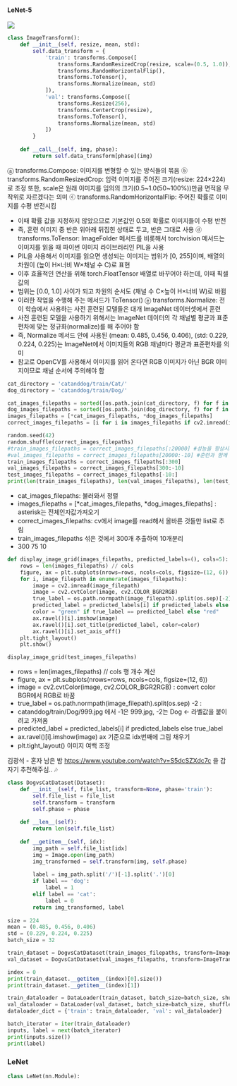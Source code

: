 
#### LeNet-5

![](https://blog.kakaocdn.net/dn/bvndfd/btr92v4mDpH/AUWzSw5MSO2TLm1eSURGQ1/img.png)

```python
class ImageTransform():    
    def __init__(self, resize, mean, std):
        self.data_transform = {
            'train': transforms.Compose([
                transforms.RandomResizedCrop(resize, scale=(0.5, 1.0)),
                transforms.RandomHorizontalFlip(),
                transforms.ToTensor(),
                transforms.Normalize(mean, std)
            ]),
            'val': transforms.Compose([
                transforms.Resize(256),
                transforms.CenterCrop(resize),
                transforms.ToTensor(),
                transforms.Normalize(mean, std)
            ])
        }
        
    def __call__(self, img, phase):
        return self.data_transform[phase](img)
```

ⓐ transforms.Compose: 이미지를 변형할 수 있는 방식들의 묶음
ⓑ transforms.RandomResizedCrop: 입력 이미지를 주어진 크기(resize: 224×224)로 조정
또한, scale은 원래 이미지를 임의의 크기(0.5~1.0(50~100%))만큼 면적을 무작위로 자르겠다는 의미
ⓒ transforms.RandomHorizontalFlip: 주어진 확률로 이미지를 수평 반전시킴
- 이때 확률 값을 지정하지 않았으므로 기본값인 0.5의 확률로 이미지들이 수평 반전
- 즉, 훈련 이미지 중 반은 위아래 뒤집힌 상태로 두고, 반은 그대로 사용
ⓓ transforms.ToTensor: ImageFolder 메서드를 비롯해서 torchvision 메서드는 이미지를 읽을 때 파이썬 이미지 라이브러리인 PIL을 사용
- PIL을 사용해서 이미지를 읽으면 생성되는 이미지는 범위가 [0, 255]이며, 배열의 차원이 (높이 H×너비 W×채널 수 C)로 표현
- 이후 효율적인 연산을 위해 torch.FloatTensor 배열로 바꾸어야 하는데, 이때 픽셀 값의
- 범위는 [0.0, 1.0] 사이가 되고 차원의 순서도 (채널 수 C×높이 H×너비 W)로 바뀜
- 이러한 작업을 수행해 주는 메서드가 ToTensor()
ⓔ transforms.Normalize: 전이 학습에서 사용하는 사전 훈련된 모델들은 대개 ImageNet 데이터셋에서 훈련
- 사전 훈련된 모델을 사용하기 위해서는 ImageNet 데이터의 각 채널별 평균과 표준편차에 맞는 정규화(normalize)를 해 주어야 함
- 즉, Normalize 메서드 안에 사용된 (mean: 0.485, 0.456, 0.406), (std: 0.229, 0.224, 0.225)는 ImageNet에서 이미지들의 RGB 채널마다 평균과 표준편차를 의미
- 참고로 OpenCV를 사용해서 이미지를 읽어 온다면 RGB 이미지가 아닌 BGR 이미지이므로 채널 순서에 주의해야 함



```python
cat_directory = 'catanddog/train/Cat/'
dog_directory = 'catanddog/train/Dog/'

cat_images_filepaths = sorted([os.path.join(cat_directory, f) for f in os.listdir(cat_directory)])   
dog_images_filepaths = sorted([os.path.join(dog_directory, f) for f in os.listdir(dog_directory)])
images_filepaths = [*cat_images_filepaths, *dog_images_filepaths]    
correct_images_filepaths = [i for i in images_filepaths if cv2.imread(i) is not None]    

random.seed(42)    
random.shuffle(correct_images_filepaths)
#train_images_filepaths = correct_images_filepaths[:20000] #성능을 향상시키고 싶다면 훈련 데이터셋을 늘려서 테스트해보세요   
#val_images_filepaths = correct_images_filepaths[20000:-10] #훈련과 함께 검증도 늘려줘야 합니다
train_images_filepaths = correct_images_filepaths[:300]    
val_images_filepaths = correct_images_filepaths[300:-10]  
test_images_filepaths = correct_images_filepaths[-10:]    
print(len(train_images_filepaths), len(val_images_filepaths), len(test_images_filepaths))
```

- cat_images_filepaths: 불러와서 정렬
- images_filepaths = [*cat_images_filepaths, *dog_images_filepaths] : asterisk는 전체인자값가져오기
- correct_images_filepaths: cv에서 image를 read해서 올바른 것들만 list로 추림
- train_images_filepaths 섞은 것에서 300개 추출하여 10개분리
- 300 75 10


```python
def display_image_grid(images_filepaths, predicted_labels=(), cols=5):
    rows = len(images_filepaths) // cols
    figure, ax = plt.subplots(nrows=rows, ncols=cols, figsize=(12, 6))
    for i, image_filepath in enumerate(images_filepaths):
        image = cv2.imread(image_filepath)
        image = cv2.cvtColor(image, cv2.COLOR_BGR2RGB)
        true_label = os.path.normpath(image_filepath).split(os.sep)[-2]
        predicted_label = predicted_labels[i] if predicted_labels else true_label
        color = "green" if true_label == predicted_label else "red"
        ax.ravel()[i].imshow(image)
        ax.ravel()[i].set_title(predicted_label, color=color)
        ax.ravel()[i].set_axis_off()
    plt.tight_layout()
    plt.show()
```

```python
display_image_grid(test_images_filepaths)
```

- rows = len(images_filepaths) // cols 행 개수 계산
- figure, ax = plt.subplots(nrows=rows, ncols=cols, figsize=(12, 6))
- image = cv2.cvtColor(image, cv2.COLOR_BGR2RGB) : convert color BGR에서 RGB로 바꿈
- true_label = os.path.normpath(image_filepath).split(os.sep) -2 : 
- catanddog/train/Dog/999.jpg 에서 -1은 999.jpg, -2는 Dog <- 라벨값을 붙이려고 가져옴
- predicted_label = predicted_labels[i] if predicted_labels else true_label
- ax.ravel()[i].imshow(image) ax 기준으로 idx번째에 그림 채우기
- plt.tight_layout() 이미지 여백 조정

김광석 - 혼자 남은 밤
https://www.youtube.com/watch?v=S5dcSZXdc7c
을 갑자기 추천해주심.. 🎶


```python
class DogvsCatDataset(Dataset):    
    def __init__(self, file_list, transform=None, phase='train'):    
        self.file_list = file_list
        self.transform = transform
        self.phase = phase
        
    def __len__(self):
        return len(self.file_list)
    
    def __getitem__(self, idx):       
        img_path = self.file_list[idx]
        img = Image.open(img_path)        
        img_transformed = self.transform(img, self.phase)
        
        label = img_path.split('/')[-1].split('.')[0]
        if label == 'dog':
            label = 1
        elif label == 'cat':
            label = 0
        return img_transformed, label
    
size = 224
mean = (0.485, 0.456, 0.406)
std = (0.229, 0.224, 0.225)
batch_size = 32

train_dataset = DogvsCatDataset(train_images_filepaths, transform=ImageTransform(size, mean, std), phase='train')
val_dataset = DogvsCatDataset(val_images_filepaths, transform=ImageTransform(size, mean, std), phase='val')

index = 0
print(train_dataset.__getitem__(index)[0].size())
print(train_dataset.__getitem__(index)[1])
```


```python
train_dataloader = DataLoader(train_dataset, batch_size=batch_size, shuffle=True)
val_dataloader = DataLoader(val_dataset, batch_size=batch_size, shuffle=False)
dataloader_dict = {'train': train_dataloader, 'val': val_dataloader}

batch_iterator = iter(train_dataloader)
inputs, label = next(batch_iterator)
print(inputs.size())
print(label)
```


### LeNet

```python
class LeNet(nn.Module):
```


